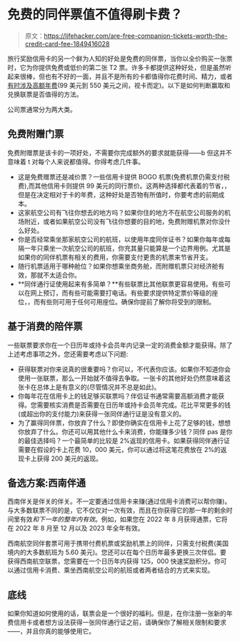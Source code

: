 # 免费的同伴票值不值得刷卡费？

> 原文：<https://lifehacker.com/are-free-companion-tickets-worth-the-credit-card-fee-1849416028>

旅行奖励信用卡的另一个鲜为人知的好处是免费的同伴票，当你以全价购买一张票时，它为你提供免费或低价的第二张 T2 票。许多卡都提供这种好处，但是虽然听起来很棒，但也有不好的一面，并且不是所有的卡都值得你花费时间、精力，或者 [有时涉及高额年费](https://www.valuepenguin.com/travel/best-credit-cards-with-companion-fare-tickets)(99 美元到 550 美元之间，视卡而定)。以下是如何判断赢取和兑换联票是否值得的方法。



公司票通常分为两大类。

## **免费附赠门票**

免费附赠票是该卡的一项好处，不需要你完成额外的要求就能获得——b 但这并不意味着 t 对每个人来说都值得。你得考虑几件事。

*   这是免费赠票还是减价票？一些信用卡提供 BOGO 机票(免费机票仍需支付税费),而其他信用卡则提供 99 美元的同行票价。这两种选择都代表着的节省，，但是在决定相对于卡的年费，这种好处是否物有所值时，你要考虑的前期成本。
*   这家航空公司有飞往你想去的地方吗？如果你住的地方不在航空公司服务的机场附近，或者如果航空公司没有飞往你想要的目的地，免费附赠机票对你没什么好处。
*   你是否经常乘坐那家航空公司的航班，以使用年度同伴证书？如果你每年或每隔一年只乘坐一次航空公司的航班，你充其量只能算是一个边界用例。尤其是如果你的同伴机票有相关的费用，你需要支付更贵的机票来节省开支。
*   随行机票适用于哪种舱位？如果你想乘坐商务舱，而附赠机票只对经济舱有效，那就不太适合你。
*   **同伴通行证使用起来有多简单？**有些联票比其他联票更容易使用。有些可以在网上预订，而有些可能需要打电话。有些要求提供特定票价等级的座位，，而有些则可用于任何可用座位。确保你提前了解你将受到的限制。

## **基于消费的陪伴票**

一些联票要求你在一个日历年或持卡会员年内记录一定的消费金额才能获得。除了上述考虑事项之外，您还需要考虑以下问题:

*   获得联票对你来说真的很重要吗？你可以，不代表你应该。如果你不知道你会使用一张联票，那么一开始就不值得去争取。一张卡的其他好处仍然意味着这张卡在总体上是有意义的(尽管情况并不总是如此)。
*   你每年花在信用卡上的钱足够买联票吗？伴侣证书通常需要高额消费才能获得。您需要核实消费是否需要在日历年或持卡会员年完成。花比平常更多的钱(或超出你的支付能力)来获得一张同伴通行证是没有意义的。
*   为了赢得同伴票，你放弃了什么？即使你确实在信用卡上花了足够的钱，想想你放弃了什么。你还可以用其他什么卡来消费，你能赚多少钱？同伴 pas 是你的最佳选择吗？一个最简单的比较是 2%返现的信用卡。如果获得同伴通行证需要在假设的卡上花费 10，000 美元，你可以通过将这笔花费放在 2%的返现卡上获得 200 美元的返现。

## **备选方案:西南伴通**

西南伴关是伴关的伴关。不一定要通过信用卡来赚(通过信用卡消费可以帮你赚)。与大多数联票不同的是，它不仅仅对一次有效，而且在你获得它的那一年的剩余时间里有效*和下一年的整年内有效*。例如，如果您在 2022 年 8 月获得通票，它将在 2022 年 8 月至 12 月以及 2023 年全年有效。

西南航空同伴套票可用于携带付费机票或奖励机票上的同伴，只需支付税费(美国境内的大多数航班为 5.60 美元)。您还可以在每个日历年最多更换三次伴侣。要获得西南航空联票，您需要在一个日历年内获得 125，000 快速奖励积分。你可以通过信用卡消费、乘坐西南航空公司的航班或者两者结合的方式来实现。

## **底线**

如果你知道如何使用的话，联票会是一个很好的福利。但是，在你注册一张新的年费信用卡或者想方设法获得一张同伴通行证之前，请确保你了解相关限制和要求——，并且你真的能够使用它。